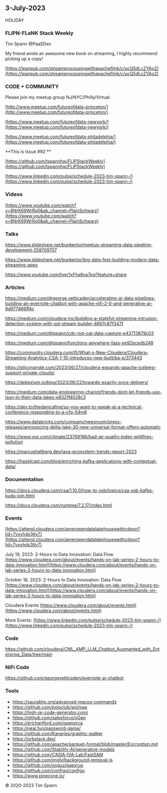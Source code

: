## 3-July-2023

HOLIDAY

### FLiPN-FLaNK Stack Weekly

Tim Spann @PaaSDev

My friend wrote an awesome new book on streaming, I highly recommend picking up a copy!

[https://leanpub.com/streamprocessingwithapacheflink/c/ucQ5dLcZYAo2](https://leanpub.com/streamprocessingwithapacheflink/c/ucQ5dLcZYAo2)



### CODE + COMMUNITY

Please join my meetup group NJ/NYC/Philly/Virtual. 

[http://www.meetup.com/futureofdata-princeton/](http://www.meetup.com/futureofdata-princeton/)

[https://www.meetup.com/futureofdata-newyork/](https://www.meetup.com/futureofdata-newyork/)

[https://www.meetup.com/futureofdata-philadelphia/](https://www.meetup.com/futureofdata-philadelphia/)


**This is Issue #92 **

[https://github.com/tspannhw/FLiPStackWeekly](https://github.com/tspannhw/FLiPStackWeekly)

[https://www.linkedin.com/pulse/schedule-2023-tim-spann-/](https://www.linkedin.com/pulse/schedule-2023-tim-spann-/)



### Videos


[https://www.youtube.com/watch?v=8NrK69WrRq0&ab_channel=PlainSchwarz](https://www.youtube.com/watch?v=8NrK69WrRq0&ab_channel=PlainSchwarz)


### Talks

https://www.slideshare.net/bunkertor/meetup-streaming-data-pipeline-development-258709707

https://www.slideshare.net/bunkertor/big-data-fest-building-modern-data-streaming-apps

https://www.youtube.com/live/1xFha8va7pg?feature=share


### Articles

https://medium.com/@george.vetticaden/accelerating-ai-data-pipelines-building-an-evernote-chatbot-with-apache-nifi-2-0-and-generative-ai-9d977466ff4c

https://medium.com/cloudera-inc/building-a-stateful-streaming-intrusion-detection-system-with-sql-stream-builder-4667c87f347f

https://medium.com/@tspann/cdc-not-cat-data-capture-e43713879c03

https://medium.com/@tspann/functions-anywhere-faas-ee92ecedb248

https://community.cloudera.com/t5/What-s-New-Cloudera/Cloudera-Streaming-Analytics-CSA-1-10-introduces-new-built/ba-p/373443

https://siliconangle.com/2023/06/27/cloudera-expands-apache-iceberg-support-private-clouds/

https://debezium.io/blog/2023/06/22/towards-exactly-once-delivery/

https://medium.com/data-engineering-chariot/friends-dont-let-friends-use-json-in-their-data-lakes-e8321f4028c3

https://dev.to/thedanicafine/so-you-want-to-speak-at-a-technical-conference-responding-to-a-cfp-54m6

https://www.databricks.com/company/newsroom/press-releases/announcing-delta-lake-30-new-universal-format-offers-automatic

https://www.vox.com/climate/23769186/bad-air-quality-index-wildfires-pollution

https://marcushellberg.dev/java-ecosystem-trends-report-2023

https://hazelcast.com/blog/enriching-kafka-applications-with-contextual-data/


### Documentation

https://docs.cloudera.com/csa/1.10.0/how-to-ssb/topics/csa-ssb-kafka-kudu-join.html

https://docs.cloudera.com/runtime/7.2.17/index.html


### Events

[https://attend.cloudera.com/ameropendatalakehousewithcdpon?lid=7vxyhds3tlv7](https://attend.cloudera.com/ameropendatalakehousewithcdpon?lid=7vxyhds3tlv7)

July 19, 2023:   2-Hours to Data Innovation:   Data Flow
[https://www.cloudera.com/about/events/hands-on-lab-series-2-hours-to-data-innovation.html](https://www.cloudera.com/about/events/hands-on-lab-series-2-hours-to-data-innovation.html)

October 18, 2023:  2-Hours to Data Innovation:   Data Flow
[https://www.cloudera.com/about/events/hands-on-lab-series-2-hours-to-data-innovation.html](https://www.cloudera.com/about/events/hands-on-lab-series-2-hours-to-data-innovation.html)

Cloudera Events
[https://www.cloudera.com/about/events.html](https://www.cloudera.com/about/events.html)

More Events:
[https://www.linkedin.com/pulse/schedule-2023-tim-spann-/](https://www.linkedin.com/pulse/schedule-2023-tim-spann-/)



### Code

https://github.com/cloudera/CML_AMP_LLM_Chatbot_Augmented_with_Enterprise_Data/tree/main

### NiFi Code

https://github.com/georgevetticaden/evernote-ai-chatbot

### Tools

* https://saurabhs.org/advanced-macos-commands
* https://github.com/poloclub/wizmap
* https://high-qr-code-generator.com/
* https://github.com/salesforce/xGen
* https://erichartford.com/openorca
* https://neal.fun/password-game/
* https://github.com/Kanaries/graphic-walker
* https://orbstack.dev/
* https://github.com/apache/parquet-format/blob/master/Encryption.md
* https://github.com/Stability-AI/generative-models
* https://github.com/CASIA-IVA-Lab/FastSAM
* https://github.com/imgly/background-removal-js
* https://github.com/ooguz/papyrus
* https://github.com/configu/configu
* https://www.pinecone.io/


&copy; 2020-2023 Tim Spann

